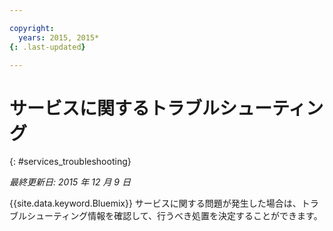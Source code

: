 ```yaml
---

copyright:
  years: 2015, 2015*
{: .last-updated}

---
```


# サービスに関するトラブルシューティング
{: #services_troubleshooting}

*最終更新日: 2015 年 12 月 9 日*


{{site.data.keyword.Bluemix}} サービスに関する問題が発生した場合は、トラブルシューティング情報を確認して、行うべき処置を決定することができます。
